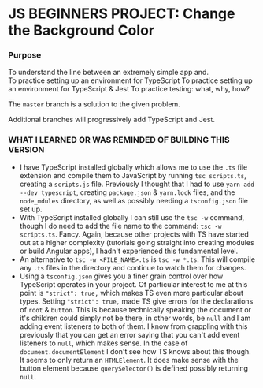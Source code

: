 # JS BEGINNERS PROJECT: Change the Background Color

### Purpose

To understand the line between an extremely simple app and.  
To practice setting up an environment for TypeScript
To practice setting up an environment for TypeScript & Jest
To practice testing: what, why, how?

The `master` branch is a solution to the given problem.

Additional branches will progressively add TypeScript and Jest.

### WHAT I LEARNED OR WAS REMINDED OF BUILDING THIS VERSION

- I have TypeScript installed globally which allows me to use the `.ts` file extension and compile them to JavaScript by running `tsc scripts.ts`, creating a `scripts.js` file. Previously I thought that I had to use `yarn add --dev typescript`, creating `package.json` & `yarn.lock` files, and the `node_mdules` directory, as well as possibly needing a `tsconfig.json` file set up.
- With TypeScript installed globally I can still use the `tsc -w` command, though I do need to add the file name to the command: `tsc -w scripts.ts`. Fancy. Again, because other projects with TS have started out at a higher complexity (tutorials going straight into creating modules or build Angular apps), I hadn't experienced this fundamental level.
- An alternative to `tsc -w <FILE_NAME>.ts` is `tsc -w *.ts`. This will compile any `.ts` files in the directory and continue to watch them for changes.
- Using a `tsconfig.json` gives you a finer grain control over how TypeScript operates in your project. Of particular interest to me at this point is `"strict": true,` which makes TS even more particular about types.
  Setting `"strict": true,` made TS give errors for the declarations of `root` & `button`. This is because technically speaking the document or it's children could simply not be there, in other words, be `null` and I am adding event listeners to both of them. I know from grappling with this previously that you can get an error saying that you can't add event listeners to `null`, which makes sense.
  In the case of `document.documentElement` I don't see how TS knows about this though. It seems to only return an `HTMLElement`.
  It does make sense with the button element because `querySelector()` is defined possibly returning `null`.
